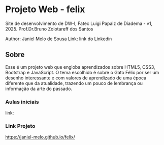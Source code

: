 # Projeto Web - felix
Site de desenvolvimento de DW-I, Fatec Luigi Papaiz de Diadema - v1, 2025.
Prof.Dr.Bruno Zolotareff dos Santos

Author: Janiel Melo de Sousa
Link: link do Linkedin

## Sobre

Esse é um projeto web que engloba aprendizados sobre HTML5, CSS3, Bootstrap e JavaScript. O tema escolhido é sobre o Gato Félix por ser um desenho interessante e com valores de aprendizado de uma época diferente que da atualidade, trazendo um pouco de lembrança ou informação da arte do passado.

### Aulas iniciais
link:

### Link Projeto
https://janiel-melo.github.io/felix/
